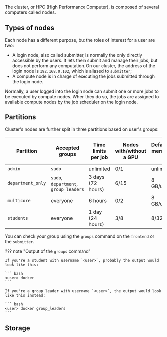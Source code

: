 The cluster, or HPC (High Performance Computer), is composed of several computers called nodes.

## Types of nodes

Each node has a different purpose, but the roles of interest for a user are two:

- A login node, also called submitter, is normally the only directly accessible by the users. It lets them submit and manage their jobs, but does not perform any computation. On our cluster, the address of the login node is `192.168.0.102`, which is aliased to `submitter`;
- A compute node is in charge of executing the jobs submitted through the login node.

Normally, a user logged into the login node can submit one or more jobs to be executed by compute nodes.
When they do so, the jobs are assigned to available compute nodes by the job scheduler on the login node.

## Partitions

Cluster's nodes are further split in three partitions based on user's groups:

| Partition | Accepted groups | Time limits per job | Nodes with/without a GPU | Default/Max memory per job | Max CPUs per node | Max nodes per user |
| - | - | - | - | - | - | - |
| `admin` | `sudo` | unlimited | 0/1 | unlimited | unlimited | unlimited | unlimited |
| `department_only` | `sudo`, `department`, `group_leaders` | 3 days (72 hours) | 6/15 | 8 GB/unlimited | unlimited | 8 |
| `multicore` | everyone | 6 hours | 0/2 | 8 GB/unlimited | unlimited | 1 |
| `students` | everyone | 1 day (24 hours) | 3/8 | 8/32 GB | 8 | 1 | 

You can check your group using the `groups` command on the `frontend` or the `submitter`.

??? note "Output of the `groups` command"

    If you're a student with username `<user>`, probably the output would look like this:

    ``` bash
    <user> docker
    ```

    If you're a group leader with username `<user>`, the output would look like this instead:

    ``` bash
    <user> docker group_leaders
    ```

## Storage